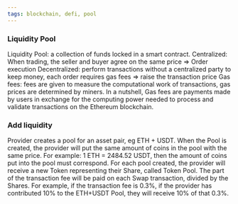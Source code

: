 ```yaml
---
tags: blockchain, defi, pool
---
```


### Liquidity Pool

Liquidity Pool: a collection of funds locked in a smart contract.
Centralized: When trading, the seller and buyer agree on the same price => Order execution
Decentralized: perform transactions without a centralized party to keep money, each order requires gas fees => raise the transaction price
Gas fees: fees are given to measure the computational work of transactions, gas prices are determined by miners.
In a nutshell, Gas fees are payments made by users in exchange for the computing power needed to process and validate transactions on the Ethereum blockchain.

### Add liquidity

Provider creates a pool for an asset pair, eg ETH + USDT. When the Pool is created, the provider will put the same amount of coins in the pool with the same price. For example: 1 ETH = 2484.52 USDT, then the amount of coins put into the pool must correspond. For each pool created, the provider will receive a new Token representing their Share, called Token Pool. The part of the transaction fee will be paid on each Swap transaction, divided by the Shares. For example, if the transaction fee is 0.3%, if the provider has contributed 10% to the ETH+USDT Pool, they will receive 10% of that 0.3%.
